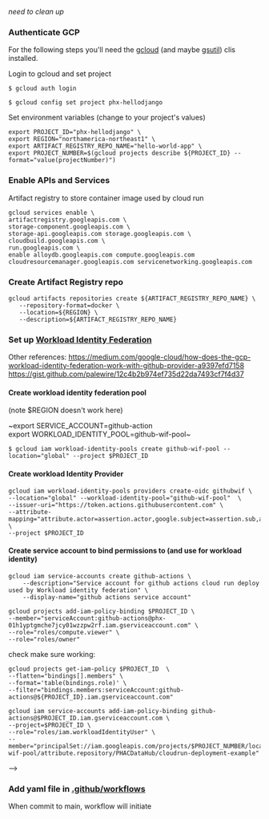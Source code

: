 *need to clean up*

### Authenticate GCP
For the following steps you'll need the [gcloud](https://cloud.google.com/sdk/docs/install) (and maybe [gsutil](https://cloud.google.com/storage/docs/gsutil_install)) clis installed. 


Login to gcloud and set project

```$ gcloud auth login```

```$ gcloud config set project phx-hellodjango```

Set environment variables (change to your project's values)

``` 
export PROJECT_ID="phx-hellodjango" \
export REGION="northamerica-northeast1" \
export ARTIFACT_REGISTRY_REPO_NAME="hello-world-app" \
export PROJECT_NUMBER=$(gcloud projects describe ${PROJECT_ID} --format="value(projectNumber)")
```

### Enable APIs and Services 
Artifact registry to store container image used by cloud run
```
gcloud services enable \
artifactregistry.googleapis.com \
storage-component.googleapis.com \
storage-api.googleapis.com storage.googleapis.com \
cloudbuild.googleapis.com \
run.googleapis.com \
enable alloydb.googleapis.com compute.googleapis.com cloudresourcemanager.googleapis.com servicenetworking.googleapis.com
```
 

### Create Artifact Registry repo 
``` 
gcloud artifacts repositories create ${ARTIFACT_REGISTRY_REPO_NAME} \
   --repository-format=docker \
   --location=${REGION} \
   --description=${ARTIFACT_REGISTRY_REPO_NAME}
```
### Set up [Workload Identity Federation](https://cloud.google.com/iam/docs/workload-identity-federation)
Other references:
https://medium.com/google-cloud/how-does-the-gcp-workload-identity-federation-work-with-github-provider-a9397efd7158
https://gist.github.com/palewire/12c4b2b974ef735d22da7493cf7f4d37

#### Create workload identity federation pool
(note $REGION doesn't work here)

~export SERVICE_ACCOUNT=github-action \
export WORKLOAD_IDENTITY_POOL=github-wif-pool~

```
$ gcloud iam workload-identity-pools create github-wif-pool --location="global" --project $PROJECT_ID
```

#### Create workload Identity Provider
```
gcloud iam workload-identity-pools providers create-oidc githubwif \
--location="global" --workload-identity-pool="github-wif-pool"  \
--issuer-uri="https://token.actions.githubusercontent.com" \
--attribute-mapping="attribute.actor=assertion.actor,google.subject=assertion.sub,attribute.repository=assertion.repository" \
--project $PROJECT_ID
```

#### Create service account to bind permissions to (and use for workload identity)
<!-- gcloud iam service-accounts create github-action \
--display-name="Service account for github actions cloud run deploy used by WIF" \
--project $PROJECT_NUMBER -->
```
gcloud iam service-accounts create github-actions \
    --description="Service account for github actions cloud run deploy used by Workload identity federation" \
    --display-name="github actions service account"
```    

<!-- actually have service account github-action@pdcp-cloud-014-lilakelland.iam.gserviceaccount.com -->
```
gcloud projects add-iam-policy-binding $PROJECT_ID \
--member="serviceAccount:github-actions@phx-01h1yptgmche7jcy01wzzpw2rf.iam.gserviceaccount.com" \
--role="roles/compute.viewer" \
--role="roles/owner"
```

check make sure working: 
```
gcloud projects get-iam-policy $PROJECT_ID  \
--flatten="bindings[].members" \
--format='table(bindings.role)' \
--filter="bindings.members:serviceAccount:github-actions@${PROJECT_ID}.iam.gserviceaccount.com"
```

```
gcloud iam service-accounts add-iam-policy-binding github-actions@$PROJECT_ID.iam.gserviceaccount.com \
--project=$PROJECT_ID \
--role="roles/iam.workloadIdentityUser" \
--member="principalSet://iam.googleapis.com/projects/$PROJECT_NUMBER/locations/global/workloadIdentityPools/github-wif-pool/attribute.repository/PHACDataHub/cloudrun-deployment-example"
```

<!-- <!-- ## restrict to main  -->
<!-- :ref:refs/heads/main" -->
<!-- 
run service 
gcloud projects add-iam-policy-binding $PROJECT_ID --member="github-action@$PROJECT_ID.iam.gserviceaccount.com" --role=roles/run.admin --> -->

### Add yaml file in [.github/workflows](../.github/workflows/build_deploy_cloudrun.yaml)

When commit to main, workflow will initiate